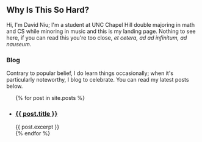 ## Why Is This So Hard?

Hi, I'm David Niu; I'm a student at UNC Chapel Hill double majoring in math and CS while minoring in music and this is my landing page. Nothing to see here, if you can read this you're too close, *et cetera, ad ad infinitum, ad nauseum*.

### Blog

Contrary to popular belief, I do learn things occasionally; when it's particularly noteworthy, I blog to celebrate. You can read my latest posts below.

<ul>
  {% for post in site.posts %}
    <li>
      <h3><a href="{{ post.url }}">{{ post.title }}</a></h3>
      {{ post.excerpt }}
    </li>
  {% endfor %}
</ul>
